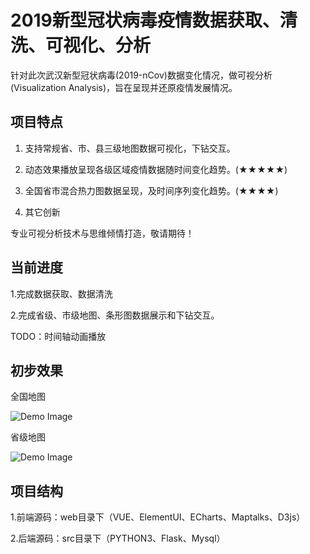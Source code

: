 
# 2019新型冠状病毒疫情数据获取、清洗、可视化、分析

针对此次武汉新型冠状病毒(2019-nCov)数据变化情况，做可视分析(Visualization Analysis)，旨在呈现并还原疫情发展情况。

## 项目特点

1. 支持常规省、市、县三级地图数据可视化，下钻交互。

2. 动态效果播放呈现各级区域疫情数据随时间变化趋势。(★★★★★)

3. 全国省市混合热力图数据呈现，及时间序列变化趋势。(★★★★)

4. 其它创新

专业可视分析技术与思维倾情打造，敬请期待！

## 当前进度

1.完成数据获取、数据清洗

2.完成省级、市级地图、条形图数据展示和下钻交互。

TODO：时间轴动画播放


## 初步效果

全国地图

![Demo Image](https://github.com/simonblowsnow/2019-ncov-vis/blob/master/web/epidemic-map/image/demo.png)

省级地图

![Demo Image](https://github.com/simonblowsnow/2019-ncov-vis/blob/master/web/epidemic-map/image/henan.png)


## 项目结构

1.前端源码：web目录下（VUE、ElementUI、ECharts、Maptalks、D3js）

2.后端源码：src目录下（PYTHON3、Flask、Mysql）

